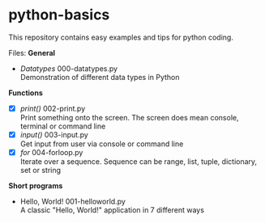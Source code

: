# python-basics
This repository contains easy examples and tips for python coding. 

Files:
**General**
- *Datatypes*     000-datatypes.py<br>
                  Demonstration of different data types in Python

**Functions**
- [x] *print()*   002-print.py<br>
                  Print something onto the screen. The screen does mean console, terminal or command line
- [x] *input()*   003-input.py<br>
                  Get input from user via console or command line
- [x] *for*       004-forloop.py<br>
                  Iterate over a sequence. Sequence can be range, list, tuple, dictionary, set or string

**Short programs**
- Hello, World!   001-helloworld.py<br>
                  A classic "Hello, World!" application in 7 different ways
